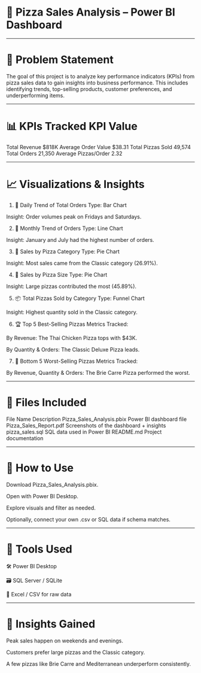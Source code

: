 # 🍕 Pizza Sales Analysis – Power BI Dashboard

---

# 📌 Problem Statement
The goal of this project is to analyze key performance indicators (KPIs) from pizza sales data to gain insights into business performance. This includes identifying trends, top-selling products, customer preferences, and underperforming items.

---

# 📊 KPIs Tracked      KPI	Value

Total Revenue	           $818K
Average Order Value	     $38.31
Total Pizzas Sold     	 49,574
Total Orders	           21,350
Average Pizzas/Order	   2.32

---

# 📈 Visualizations & Insights
1. 📅 Daily Trend of Total Orders
Type: Bar Chart

Insight: Order volumes peak on Fridays and Saturdays.

2. 📆 Monthly Trend of Orders
Type: Line Chart

Insight: January and July had the highest number of orders.

3. 🍕 Sales by Pizza Category
Type: Pie Chart

Insight: Most sales came from the Classic category (26.91%).

4. 📏 Sales by Pizza Size
Type: Pie Chart

Insight: Large pizzas contributed the most (45.89%).

5. 📦 Total Pizzas Sold by Category
Type: Funnel Chart

Insight: Highest quantity sold in the Classic category.

6. 🏆 Top 5 Best-Selling Pizzas
Metrics Tracked:

By Revenue: The Thai Chicken Pizza tops with $43K.

By Quantity & Orders: The Classic Deluxe Pizza leads.

7. 🚫 Bottom 5 Worst-Selling Pizzas
Metrics Tracked:

By Revenue, Quantity & Orders: The Brie Carre Pizza performed the worst.

---

# 🧾 Files Included
File Name	Description
Pizza_Sales_Analysis.pbix	Power BI dashboard file
Pizza_Sales_Report.pdf	Screenshots of the dashboard + insights
pizza_sales.sql	SQL data used in Power BI
README.md	Project documentation

---

# 📂 How to Use
Download Pizza_Sales_Analysis.pbix.

Open with Power BI Desktop.

Explore visuals and filter as needed.

Optionally, connect your own .csv or SQL data if schema matches.

---

# 📌 Tools Used
🛠️ Power BI Desktop

🗃️ SQL Server / SQLite

📄 Excel / CSV for raw data

---

# 🚀 Insights Gained
Peak sales happen on weekends and evenings.

Customers prefer large pizzas and the Classic category.

A few pizzas like Brie Carre and Mediterranean underperform consistently.
